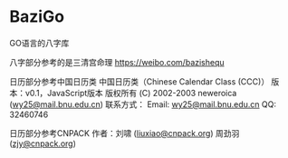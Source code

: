 # BaziGo
GO语言的八字库

八字部分参考的是三清宫命理
https://weibo.com/bazishequ

日历部分参考中国日历类
中国日历类（Chinese Calendar Class (CCC)）
版本：v0.1，JavaScript版本
版权所有 (C) 2002-2003 neweroica (wy25@mail.bnu.edu.cn)
联系方式： Email:  wy25@mail.bnu.edu.cn
QQ: 32460746

日历部分参考CNPACK
作者：刘啸 (liuxiao@cnpack.org)
周劲羽(zjy@cnpack.org)


